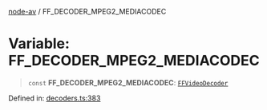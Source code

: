 [node-av](../globals.md) / FF\_DECODER\_MPEG2\_MEDIACODEC

# Variable: FF\_DECODER\_MPEG2\_MEDIACODEC

> `const` **FF\_DECODER\_MPEG2\_MEDIACODEC**: [`FFVideoDecoder`](../type-aliases/FFVideoDecoder.md)

Defined in: [decoders.ts:383](https://github.com/seydx/av/blob/f8631fc881b394300b1479f511d55cf1c370a87f/src/constants/decoders.ts#L383)
